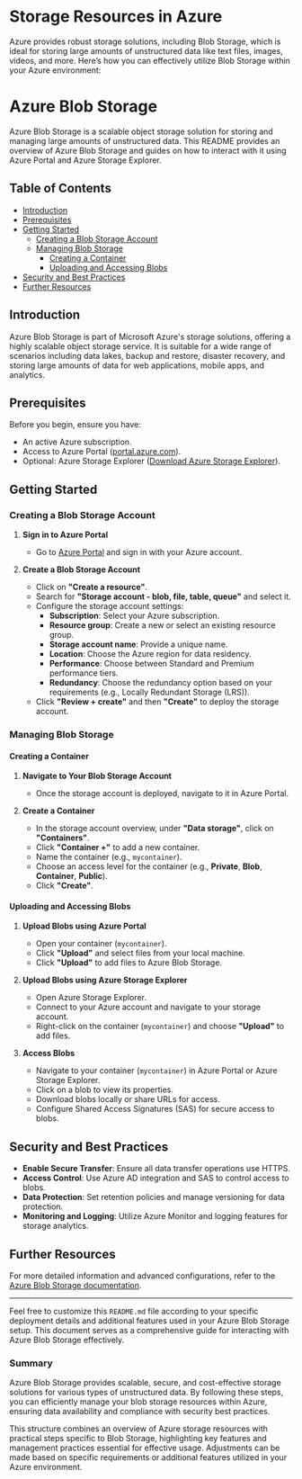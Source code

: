 # Storage Resources in Azure

Azure provides robust storage solutions, including Blob Storage, which is ideal for storing large amounts of unstructured data like text files, images, videos, and more. Here’s how you can effectively utilize Blob Storage within your Azure environment:


# Azure Blob Storage 

Azure Blob Storage is a scalable object storage solution for storing and managing large amounts of unstructured data. This README provides an overview of Azure Blob Storage and guides on how to interact with it using Azure Portal and Azure Storage Explorer.

## Table of Contents

- [Introduction](#introduction)
- [Prerequisites](#prerequisites)
- [Getting Started](#getting-started)
  - [Creating a Blob Storage Account](#creating-a-blob-storage-account)
  - [Managing Blob Storage](#managing-blob-storage)
    - [Creating a Container](#creating-a-container)
    - [Uploading and Accessing Blobs](#uploading-and-accessing-blobs)
- [Security and Best Practices](#security-and-best-practices)
- [Further Resources](#further-resources)

## Introduction

Azure Blob Storage is part of Microsoft Azure's storage solutions, offering a highly scalable object storage service. It is suitable for a wide range of scenarios including data lakes, backup and restore, disaster recovery, and storing large amounts of data for web applications, mobile apps, and analytics.

## Prerequisites

Before you begin, ensure you have:
- An active Azure subscription.
- Access to Azure Portal ([portal.azure.com](https://portal.azure.com)).
- Optional: Azure Storage Explorer ([Download Azure Storage Explorer](https://azure.microsoft.com/en-us/features/storage-explorer/)).

## Getting Started

### Creating a Blob Storage Account

1. **Sign in to Azure Portal**
   - Go to [Azure Portal](https://portal.azure.com) and sign in with your Azure account.

2. **Create a Blob Storage Account**
   - Click on **"Create a resource"**.
   - Search for **"Storage account - blob, file, table, queue"** and select it.
   - Configure the storage account settings:
     - **Subscription**: Select your Azure subscription.
     - **Resource group**: Create a new or select an existing resource group.
     - **Storage account name**: Provide a unique name.
     - **Location**: Choose the Azure region for data residency.
     - **Performance**: Choose between Standard and Premium performance tiers.
     - **Redundancy**: Choose the redundancy option based on your requirements (e.g., Locally Redundant Storage (LRS)).
   - Click **"Review + create"** and then **"Create"** to deploy the storage account.

### Managing Blob Storage

#### Creating a Container

1. **Navigate to Your Blob Storage Account**
   - Once the storage account is deployed, navigate to it in Azure Portal.

2. **Create a Container**
   - In the storage account overview, under **"Data storage"**, click on **"Containers"**.
   - Click **"Container +"** to add a new container.
   - Name the container (e.g., `mycontainer`).
   - Choose an access level for the container (e.g., **Private**, **Blob**, **Container**, **Public**).
   - Click **"Create"**.

#### Uploading and Accessing Blobs

1. **Upload Blobs using Azure Portal**
   - Open your container (`mycontainer`).
   - Click **"Upload"** and select files from your local machine.
   - Click **"Upload"** to add files to Azure Blob Storage.

2. **Upload Blobs using Azure Storage Explorer**
   - Open Azure Storage Explorer.
   - Connect to your Azure account and navigate to your storage account.
   - Right-click on the container (`mycontainer`) and choose **"Upload"** to add files.

3. **Access Blobs**
   - Navigate to your container (`mycontainer`) in Azure Portal or Azure Storage Explorer.
   - Click on a blob to view its properties.
   - Download blobs locally or share URLs for access.
   - Configure Shared Access Signatures (SAS) for secure access to blobs.

## Security and Best Practices

- **Enable Secure Transfer**: Ensure all data transfer operations use HTTPS.
- **Access Control**: Use Azure AD integration and SAS to control access to blobs.
- **Data Protection**: Set retention policies and manage versioning for data protection.
- **Monitoring and Logging**: Utilize Azure Monitor and logging features for storage analytics.

## Further Resources

For more detailed information and advanced configurations, refer to the [Azure Blob Storage documentation](https://docs.microsoft.com/en-us/azure/storage/blobs/).

---

Feel free to customize this `README.md` file according to your specific deployment details and additional features used in your Azure Blob Storage setup. This document serves as a comprehensive guide for interacting with Azure Blob Storage effectively.


### Summary

Azure Blob Storage provides scalable, secure, and cost-effective storage solutions for various types of unstructured data. By following these steps, you can efficiently manage your blob storage resources within Azure, ensuring data availability and compliance with security best practices.

This structure combines an overview of Azure storage resources with practical steps specific to Blob Storage, highlighting key features and management practices essential for effective usage. Adjustments can be made based on specific requirements or additional features utilized in your Azure environment.
